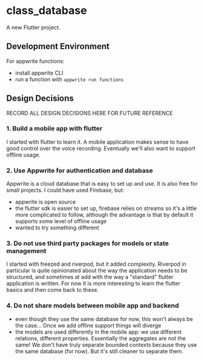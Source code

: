 # class_database

A new Flutter project.

## Development Environment

For appwrite functions:

 - install appwrite CLI
 - run a function with `appwrite run functions`


## Design Decisions

RECORD ALL DESIGN DECISIONS HERE FOR FUTURE REFERENCE

### 1. Build a mobile app with flutter

I started with flutter to learn it.  A mobile application makes sense to have
good control over the voice recording.  Eventually we'll also want to support
offline usage.

### 2. Use Appwrite for authentication and database

Appwrite is a cloud database that is easy to set up and use. It is also free for small projects.
I could have used Firebase, but:

 - appwrite is open source
 - the flutter sdk is easier to set up, firebase relies on streams so it's a little more complicated to follow, although the advantage is that by default it supports some level of offline usage
 - wanted to try something different

### 3. Do not use third party packages for models or state management

I started with freezed and riverpod, but it added complexity.  Riverpod in
particular is quite opinionated about the way the application needs to be
structured, and sometimes at add with the way a "standard" flutter application
is written.  For now it is more interesting to learn the flutter basics and then
come back to these.

### 4. Do not share models between mobile app and backend

- even though they use the same database for now, this won't always be the case...
Once we add offline support things will diverge
- the models are used differently in the mobile app: we use different relations,
different properties.  Essentially the aggregates are not the same!  We don't
have truly separate bounded contexts because they use the same database (for
now).  But it's still cleaner to separate them.